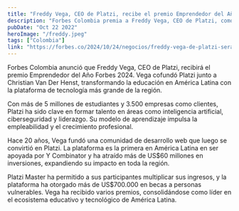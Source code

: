 ```yaml
---
title: "Freddy Vega, CEO de Platzi, recibe el premio Emprendedor del Año Forbes 2024 por su impacto en la educación digital en América Latina."
description: "Forbes Colombia premia a Freddy Vega, CEO de Platzi, como Emprendedor del Año 2024. Platzi, con 5 millones de estudiantes, ha transformado la educación en América Latina, formando talento en tecnología y aumentando la empleabilidad en la región."
pubDate: "Oct 22 2022"
heroImage: "/freddy.jpeg"
tags: ["Colombia"]
link: "https://forbes.co/2024/10/24/negocios/freddy-vega-de-platzi-sera-premiado-como-emprendedor-del-ano-forbes-2024"
---
```



Forbes Colombia anunció que Freddy Vega, CEO de Platzi, recibirá el premio Emprendedor del Año Forbes 2024. Vega cofundó Platzi junto a Christian Van Der Henst, transformando la educación en América Latina con la plataforma de tecnología más grande de la región.

Con más de 5 millones de estudiantes y 3.500 empresas como clientes, Platzi ha sido clave en formar talento en áreas como inteligencia artificial, ciberseguridad y liderazgo. Su modelo de aprendizaje impulsa la empleabilidad y el crecimiento profesional.

Hace 20 años, Vega fundó una comunidad de desarrollo web que luego se convirtió en Platzi. La plataforma es la primera en América Latina en ser apoyada por Y Combinator y ha atraído más de US$60 millones en inversiones, expandiendo su impacto en toda la región.

Platzi Master ha permitido a sus participantes multiplicar sus ingresos, y la plataforma ha otorgado más de US$700.000 en becas a personas vulnerables. Vega ha recibido varios premios, consolidándose como líder en el ecosistema educativo y tecnológico de América Latina.
